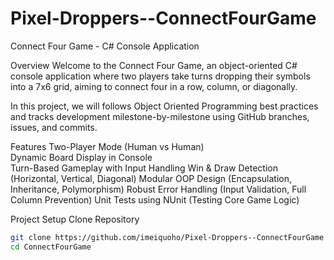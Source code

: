 # Pixel-Droppers--ConnectFourGame

Connect Four Game - C# Console Application

Overview
Welcome to the Connect Four Game, an object-oriented C# console application where two players take turns dropping their symbols into a 7x6 grid, aiming to connect four in a row, column, or diagonally.

In this project, we will follows Object Oriented Programming best practices and tracks development milestone-by-milestone using GitHub branches, issues, and commits.

Features
Two-Player Mode (Human vs Human)  
Dynamic Board Display in Console  
Turn-Based Gameplay with Input Handling 
Win & Draw Detection (Horizontal, Vertical, Diagonal)
Modular OOP Design (Encapsulation, Inheritance, Polymorphism) 
Robust Error Handling (Input Validation, Full Column Prevention)
Unit Tests using NUnit (Testing Core Game Logic)

Project Setup
Clone Repository
```bash
git clone https://github.com/imeiquoho/Pixel-Droppers--ConnectFourGame
cd ConnectFourGame

